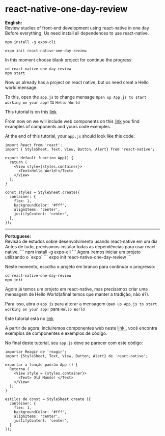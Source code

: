 # react-native-one-day-review
<b>English:</b><br>
Review studies of front-end development using react-native in one day
Before everything, Us need install all dependences to use react-native.
```
npm install -g expo-cli
```
```
expo init react-native-one-day-review
```

In this moment choose blank project for continue the progress:
```
cd react-native-one-day-review
npm start 
```
Now us already has a project on react native, but us need creat a Hello world mensage.

To this, open the `app.js` to change mensage
```Open up App.js to start working on your app!``` to ```Hello World```

This tutorial is on this <a href="https://facebook.github.io/react-native/docs/getting-started">link</a><br>

From now on we will include web components
on this <a href="https://facebook.github.io/react-native/docs/components-and-apis.html">link</a> you find examples of components and yours code exemples.<br> 

At the end of this tutorial, your `app.js` should look like this code:
```
import React from 'react';
import { StyleSheet, Text, View, Button, Alert} from 'react-native';

export default function App() {
  return (
    <View style={styles.container}>
      <Text>Hello World!</Text>
    </View>
  );
}

const styles = StyleSheet.create({
  container: {
    flex: 1,
    backgroundColor: '#fff',
    alignItems: 'center',
    justifyContent: 'center',
  },
});
```

<hr>
<b>Portuguese:</b><br>
Revisão de estudos sobre desenvolvimento usando react-native em um dia
Antes de tudo, precisamos instalar todas as dependências para usar react-native.
```
npm install -g expo-cli
```
Agora iremos iniciar um projeto utilizando o `expo`
```
expo init react-native-one-day-review
```

Neste momento, escolha o projeto em branco para continuar o progresso:
```
cd react-native-one-day-review
npm init
```
Agora já temos um projeto em react-native, mas precisamos criar uma mensagem de Hello World(afinal temos que manter a tradição, não é?).

Para isso, abra o `app.js` para alterar a mensagem
```Open up App.js to start working on your app!``` para ```Hello World```

Este tutorial está no <a href="https://facebook.github.io/react-native/docs/getting-started"> link </a> <br>

A partir de agora, incluiremos componentes web
neste <a href="https://facebook.github.io/react-native/docs/components-and-apis.html"> link </a>, você encontra exemplos de componentes e exemplos de código. <br>

No final deste tutorial, seu `app.js` deve se parecer com este código:
```
importar Reagir de 'reagir';
import {StyleSheet, Text, View, Button, Alert} de 'react-native';

exportar a função padrão App () {
  Retorna (
    <View style = {styles.container}>
      <Text> Olá Mundo! </Text>
    </View>
  );
}

estilos de const = StyleSheet.create ({
  contêiner: {
    flex: 1,
    backgroundColor: '#fff',
    alignItems: 'center',
    justifyContent: 'center',
  }
});
```

